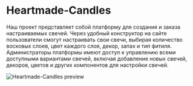 # Heartmade-Candles

Наш проект представляет собой платформу для создания и заказа настраиваемых свечей. Через удобный конструктор на сайте пользователи смогут настраивать свои свечи, выбирая количество восковых слоев, цвет каждого слоя, декор, запах и тип фитиля. Администраторы платформы имеют доступ к управлению всеми доступными вариантами свечей, включая добавление новых свечей, декоров, цветов и других компонентов для настройки свечей.

![Heartmade-Candles preview](https://github.com/grechaa82/Heartmade-Candles/assets/88967903/b535b809-23c8-4ded-95dc-c66e2b45d337)
